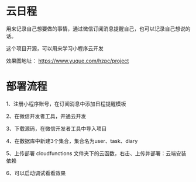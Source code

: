 # 云日程
用来记录自己想要做的事情，通过微信订阅消息提醒自己，也可以记录自己想说的话。

这个项目开源，可以用来学习小程序云开发

效果图地址： https://www.yuque.com/hzpc/project 



# 部署流程

1、注册小程序账号，在订阅消息中添加日程提醒模板

2、在微信开发者工具，开通云开发

3、下载源码，在微信开发者工具中导入项目

4、在数据库中新建3个集合，集合名为user、task、diary

5、上传部署 cloudfunctions 文件夹下的云函数，右击、上传并部署：云端安装依赖

6、可以启动调试看看效果